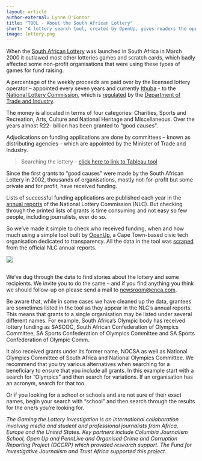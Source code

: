 ```yaml
---
layout: article
author-external: Lynne O'Connor
title: "TOOL - About the South African Lottery"
short: "A lottery search tool, created by OpenUp, gives readers the opportunity to look at the data used in the Gaming the lottery expose."
image: lottery.png
---
```

 
 When the [South African Lottery](https://en.wikipedia.org/wiki/South_African_National_Lottery) was launched in South Africa in March 2000 it outlawed most other lotteries games and scratch cards, which badly affected some non-profit organisations that were using these types of games for fund raising.
 
 A percentage of the weekly proceeds are paid over by the licensed lottery operator  – appointed every seven years and currently [Ithuba](http://ithubalottery.co.za/) - to the [National Lottery Commission](https://www.nlcsa.org.za/our-history/), which is [regulated](http://www.nlcsa.org.za/regulations/)  by the [Department of Trade and Industry](http://www.dti.gov.za/agencies/nlc.jsp).
 
 The money is allocated in terms of four categories: Charities, Sports and Recreation, Arts, Culture and National Heritage and Miscellaneous. Over the years almost R22- billion has been granted to “good causes”.
 
 Adjudications on funding applications are done by committees – known as distributing agencies – which are appointed by the Minister of Trade and Industry.
 
 >Searching the lottery – [click here to link to Tableau tool](https://public.tableau.com/profile/openup#!/vizhome/NLCFunding/Dashboard)
 
 Since the first grants to “good causes” were made by the South African Lottery in 2002, thousands of organisations, mostly not-for-profit but some private and for profit, have received funding.
 
 Lists of successful funding applications are published each year in the [annual reports](http://www.nlcsa.org.za/annual-reports/) of the National Lottery Commission (NLC). But checking through the printed lists of grants is time consuming and not easy so few people, including journalists, ever do so.
 
 So we’ve made it simple to check who received funding, when and how much using a simple tool built by [OpenUp](https://openup.org.za/), a Cape Town-based civic tech organisation dedicated to transparency. All the data in the tool was [scraped](https://en.wikipedia.org/wiki/Data_scraping) from the official NLC annual reports. 
 
 <img style="margin-bottom: 15px; border: 1px solid #ddd;" src="{{ site.baseurl }}/img/articles/lottery_tool.jpg"/>
 
 We’ve dug through the data to find stories about the lottery and some recipients. We invite you to do the same – and if you find anything you think we should follow-up on please send a mail to [newsroom@enca.com](mailto:newsroom@enca.com).
 
 Be aware that, while in some cases we have cleaned up the data, grantees are sometimes listed in the tool as they appear in the NLC’s annual reports. This means that grants to a single organisation may be listed under several different names. For example, South Africa’s Olympic body has received lottery funding as SASCOC, South African Confederation of Olympics Committee, SA Sports Confederation of Olympics Committee and SA Sports Confederation of Olympic Comm. 
 
 It also received grants under its former name, NOCSA as well as National Olympics Committee of South Africa and National Olympics Committee. We recommend that you try various alternatives when searching for a beneficiary to ensure that you include all grants. In this example start with a search for “Olympics” and then search for variations. If an organisation has an acronym, search for that too.
 
 Or if you looking for a school or schools and are not sure of their exact names, begin your search with “school” and then search through the results for the one/s you’re looking for.
 
 *The Gaming the Lottery investigation is an international collaboration involving media and student and professional journalists from Africa, Europe and the United States.  Key partners include Columbia Journalism School, Open Up and PennLive and Organised Crime and Corruption Reporting Project (OCCRP) which provided research support. The Fund for Investigative Journalism and Trust Africa supported this project.*